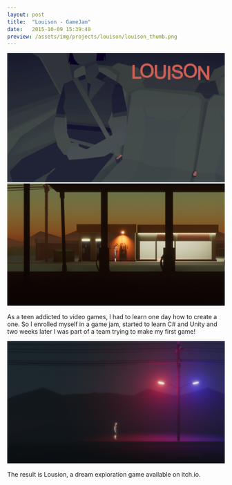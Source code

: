 ```yaml
---
layout: post
title:  "Louison - GameJam"
date:   2015-10-09 15:39:40
preview: /assets/img/projects/louison/louison_thumb.png
---
```

![Illustration game](/assets/img/projects/louison/louison_illust.png)
![Picture 1](/assets/img/projets/louison/I58pwh.png)

As a teen addicted to video games, I had to learn one day how to create a one. So I enrolled myself in a game jam, started to learn C# and Unity and two weeks later I was part of a team trying to make my first game!

![Picture 2](/assets/img/projets/louison/0j1QRO.png)

The result is Lousion, a dream exploration game available on itch.io.


